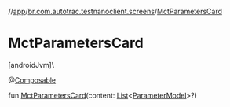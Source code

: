//[app](../../index.md)/[br.com.autotrac.testnanoclient.screens](index.md)/[MctParametersCard](-mct-parameters-card.md)

# MctParametersCard

[androidJvm]\

@[Composable](https://developer.android.com/reference/kotlin/androidx/compose/runtime/Composable.html)

fun [MctParametersCard](-mct-parameters-card.md)(content: [List](https://kotlinlang.org/api/latest/jvm/stdlib/kotlin.collections/-list/index.html)&lt;[ParameterModel](../br.com.autotrac.testnanoclient.dataRemote/-parameter-model/index.md)&gt;?)
